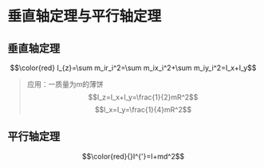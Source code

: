 # 垂直轴定理与平行轴定理
## 垂直轴定理
$$\color{red} I_{z}=\sum m_ir_i^2=\sum m_ix_i^2+\sum m_iy_i^2=I_x+I_y$$

>应用：一质量为$m$的薄饼
$$I_z=I_x+I_y=\frac{1}{2}mR^2$$
$$I_x=I_y=\frac{1}{4}mR^2$$

## 平行轴定理
$$\color{red}{}I^{'}=I+md^2$$